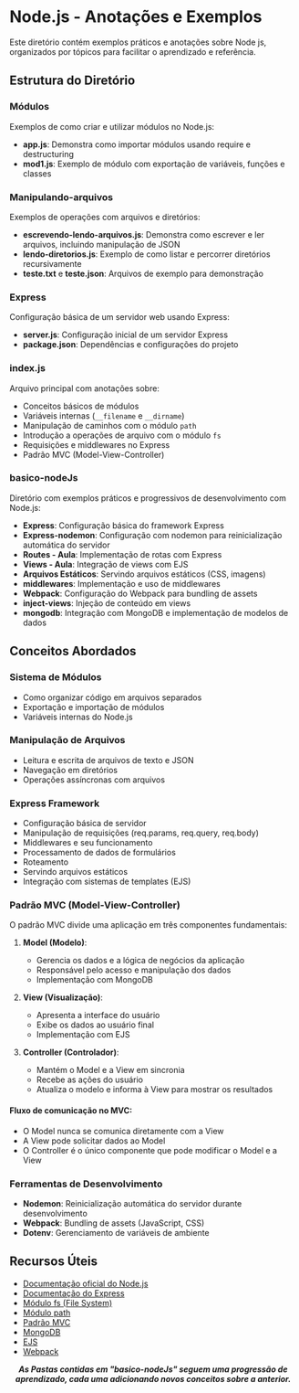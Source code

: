 # Node.js - Anotações e Exemplos

Este diretório contém exemplos práticos e anotações sobre Node js, organizados por tópicos para facilitar o aprendizado e referência.

## Estrutura do Diretório

### Módulos

Exemplos de como criar e utilizar módulos no Node.js:

- **app.js**: Demonstra como importar módulos usando require e destructuring
- **mod1.js**: Exemplo de módulo com exportação de variáveis, funções e classes

### Manipulando-arquivos

Exemplos de operações com arquivos e diretórios:

- **escrevendo-lendo-arquivos.js**: Demonstra como escrever e ler arquivos, incluindo manipulação de JSON
- **lendo-diretorios.js**: Exemplo de como listar e percorrer diretórios recursivamente
- **teste.txt** e **teste.json**: Arquivos de exemplo para demonstração

### Express

Configuração básica de um servidor web usando Express:

- **server.js**: Configuração inicial de um servidor Express
- **package.json**: Dependências e configurações do projeto

### index.js

Arquivo principal com anotações sobre:

- Conceitos básicos de módulos
- Variáveis internas (`__filename` e `__dirname`)
- Manipulação de caminhos com o módulo `path`
- Introdução a operações de arquivo com o módulo `fs`
- Requisições e middlewares no Express
- Padrão MVC (Model-View-Controller)

### basico-nodeJs

Diretório com exemplos práticos e progressivos de desenvolvimento com Node.js:

- **Express**: Configuração básica do framework Express
- **Express-nodemon**: Configuração com nodemon para reinicialização automática do servidor
- **Routes - Aula**: Implementação de rotas com Express
- **Views - Aula**: Integração de views com EJS
- **Arquivos Estáticos**: Servindo arquivos estáticos (CSS, imagens)
- **middlewares**: Implementação e uso de middlewares
- **Webpack**: Configuração do Webpack para bundling de assets
- **inject-views**: Injeção de conteúdo em views
- **mongodb**: Integração com MongoDB e implementação de modelos de dados

## Conceitos Abordados

### Sistema de Módulos

- Como organizar código em arquivos separados
- Exportação e importação de módulos
- Variáveis internas do Node.js

### Manipulação de Arquivos

- Leitura e escrita de arquivos de texto e JSON
- Navegação em diretórios
- Operações assíncronas com arquivos

### Express Framework

- Configuração básica de servidor
- Manipulação de requisições (req.params, req.query, req.body)
- Middlewares e seu funcionamento
- Processamento de dados de formulários
- Roteamento
- Servindo arquivos estáticos
- Integração com sistemas de templates (EJS)

### Padrão MVC (Model-View-Controller)

O padrão MVC divide uma aplicação em três componentes fundamentais:

1. **Model (Modelo)**:

   - Gerencia os dados e a lógica de negócios da aplicação
   - Responsável pelo acesso e manipulação dos dados
   - Implementação com MongoDB

2. **View (Visualização)**:

   - Apresenta a interface do usuário
   - Exibe os dados ao usuário final
   - Implementação com EJS

3. **Controller (Controlador)**:
   - Mantém o Model e a View em sincronia
   - Recebe as ações do usuário
   - Atualiza o modelo e informa à View para mostrar os resultados

#### Fluxo de comunicação no MVC:

- O Model nunca se comunica diretamente com a View
- A View pode solicitar dados ao Model
- O Controller é o único componente que pode modificar o Model e a View

### Ferramentas de Desenvolvimento

- **Nodemon**: Reinicialização automática do servidor durante desenvolvimento
- **Webpack**: Bundling de assets (JavaScript, CSS)
- **Dotenv**: Gerenciamento de variáveis de ambiente

## Recursos Úteis

- [Documentação oficial do Node.js](https://nodejs.org/docs/latest/api/)
- [Documentação do Express](https://expressjs.com/)
- [Módulo fs (File System)](https://nodejs.org/api/fs.html)
- [Módulo path](https://nodejs.org/api/path.html)
- [Padrão MVC](https://developer.mozilla.org/en-US/docs/Glossary/MVC)
- [MongoDB](https://www.mongodb.com/docs/)
- [EJS](https://ejs.co/)
- [Webpack](https://webpack.js.org/)

<div align="center"><i><b>As Pastas contidas em "basico-nodeJs" seguem uma progressão de aprendizado, cada uma adicionando novos conceitos sobre a anterior.</b></i></div>

